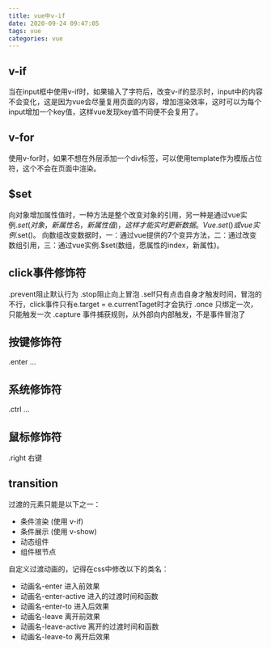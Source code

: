 ```yaml
---
title: vue中v-if
date: 2020-09-24 09:47:05
tags: vue
categories: vue
---
```


## v-if
当在input框中使用v-if时，如果输入了字符后，改变v-if的显示时，input中的内容不会变化，这是因为vue会尽量复用页面的内容，增加渲染效率，这时可以为每个input增加一个key值，这样vue发现key值不同便不会复用了。

## v-for
使用v-for时，如果不想在外层添加一个div标签，可以使用template作为模版占位符，这个不会在页面中渲染。

## $set
向对象增加属性值时，一种方法是整个改变对象的引用，另一种是通过vue实例.$set(对象，新属性名，新属性值)，这样才能实时更新数据。Vue.set()或vue实例.$set()。
向数组改变数据时，一：通过vue提供的7个变异方法，二：通过改变数组引用，三：通过vue实例.$set(数组，愿属性的index，新属性)。

## click事件修饰符
.prevent阻止默认行为
.stop阻止向上冒泡
.self只有点击自身才触发时间，冒泡的不行，click事件只有e.target = e.currentTaget时才会执行
.once 只绑定一次，只能触发一次
.capture 事件捕获规则，从外部向内部触发，不是事件冒泡了

## 按键修饰符
.enter ...
## 系统修饰符
.ctrl ...
## 鼠标修饰符
.right 右键

## transition
过渡的元素只能是以下之一：
- 条件渲染 (使用 v-if)
- 条件展示 (使用 v-show)
- 动态组件
- 组件根节点

自定义过渡动画的，记得在css中修改以下的类名：
- 动画名-enter 进入前效果
- 动画名-enter-active 进入的过渡时间和函数
- 动画名-enter-to 进入后效果
- 动画名-leave 离开前效果
- 动画名-leave-active 离开的过渡时间和函数
- 动画名-leave-to 离开后效果